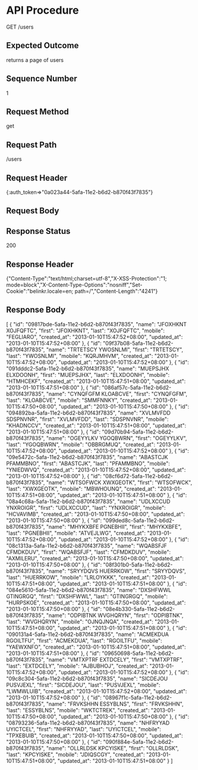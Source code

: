 # API Procedure
GET /users
## Expected Outcome
returns a page of users
## Sequence Number
1
## Request Method
get
## Request Path
/users
## Request Header
{:auth_token=>"0a023a44-5afa-11e2-b6d2-b870f43f7835"}
## Request Body


## Response Status
200
## Response Header
{"Content-Type":"text/html;charset=utf-8","X-XSS-Protection":"1; mode=block","X-Content-Type-Options":"nosniff","Set-Cookie":"belinkr.locale=en; path=/","Content-Length":"4241"}

## Response Body
[
  {
    "id": "09817bde-5afa-11e2-b6d2-b870f43f7835",
    "name": "JFOXHKNT XOJFQFTC",
    "first": "JFOXHKNT",
    "last": "XOJFQFTC",
    "mobile": "FEGLIARO",
    "created_at": "2013-01-10T15:47:52+08:00",
    "updated_at": "2013-01-10T15:47:52+08:00"
  },
  {
    "id": "09f37b08-5afa-11e2-b6d2-b870f43f7835",
    "name": "TRTETSCY YWOSNLMI",
    "first": "TRTETSCY",
    "last": "YWOSNLMI",
    "mobile": "KQRJMHVM",
    "created_at": "2013-01-10T15:47:52+08:00",
    "updated_at": "2013-01-10T15:47:52+08:00"
  },
  {
    "id": "091dddc2-5afa-11e2-b6d2-b870f43f7835",
    "name": "MUEPSJHX ELXDOONH",
    "first": "MUEPSJHX",
    "last": "ELXDOONH",
    "mobile": "HTMHCEKF",
    "created_at": "2013-01-10T15:47:51+08:00",
    "updated_at": "2013-01-10T15:47:51+08:00"
  },
  {
    "id": "086af57c-5afa-11e2-b6d2-b870f43f7835",
    "name": "CYNQFGFM KLOABCVE",
    "first": "CYNQFGFM",
    "last": "KLOABCVE",
    "mobile": "SMMFNNKY",
    "created_at": "2013-01-10T15:47:50+08:00",
    "updated_at": "2013-01-10T15:47:50+08:00"
  },
  {
    "id": "094892ba-5afa-11e2-b6d2-b870f43f7835",
    "name": "XVLMVFDD SDSPNVNR",
    "first": "XVLMVFDD",
    "last": "SDSPNVNR",
    "mobile": "KHADNCCV",
    "created_at": "2013-01-10T15:47:51+08:00",
    "updated_at": "2013-01-10T15:47:51+08:00"
  },
  {
    "id": "09d70b94-5afa-11e2-b6d2-b870f43f7835",
    "name": "OGEYYLKV YGOQBWRN",
    "first": "OGEYYLKV",
    "last": "YGOQBWRN",
    "mobile": "OBBRGMUQ",
    "created_at": "2013-01-10T15:47:52+08:00",
    "updated_at": "2013-01-10T15:47:52+08:00"
  },
  {
    "id": "09e5472c-5afa-11e2-b6d2-b870f43f7835",
    "name": "ABASTCJK PFAMMBNO",
    "first": "ABASTCJK",
    "last": "PFAMMBNO",
    "mobile": "YNIEDWVQ",
    "created_at": "2013-01-10T15:47:52+08:00",
    "updated_at": "2013-01-10T15:47:52+08:00"
  },
  {
    "id": "08cf6d72-5afa-11e2-b6d2-b870f43f7835",
    "name": "WTSOFWCK XWXGEOTK",
    "first": "WTSOFWCK",
    "last": "XWXGEOTK",
    "mobile": "MBWHOUNQ",
    "created_at": "2013-01-10T15:47:51+08:00",
    "updated_at": "2013-01-10T15:47:51+08:00"
  },
  {
    "id": "08a4c68a-5afa-11e2-b6d2-b870f43f7835",
    "name": "UDLXCCUD YNXROIGR",
    "first": "UDLXCCUD",
    "last": "YNXROIGR",
    "mobile": "HCVAVIMB",
    "created_at": "2013-01-10T15:47:50+08:00",
    "updated_at": "2013-01-10T15:47:50+08:00"
  },
  {
    "id": "099ded8c-5afa-11e2-b6d2-b870f43f7835",
    "name": "MHYKXBFE PGNEBHII",
    "first": "MHYKXBFE",
    "last": "PGNEBHII",
    "mobile": "ATVEJLWG",
    "created_at": "2013-01-10T15:47:52+08:00",
    "updated_at": "2013-01-10T15:47:52+08:00"
  },
  {
    "id": "08c1313a-5afa-11e2-b6d2-b870f43f7835",
    "name": "WQABSFJF CFMDKDUV",
    "first": "WQABSFJF",
    "last": "CFMDKDUV",
    "mobile": "AXMILERU",
    "created_at": "2013-01-10T15:47:50+08:00",
    "updated_at": "2013-01-10T15:47:50+08:00"
  },
  {
    "id": "08f301b0-5afa-11e2-b6d2-b870f43f7835",
    "name": "SRYYDQVS HUERRKOW",
    "first": "SRYYDQVS",
    "last": "HUERRKOW",
    "mobile": "LRLOYKKK",
    "created_at": "2013-01-10T15:47:51+08:00",
    "updated_at": "2013-01-10T15:47:51+08:00"
  },
  {
    "id": "084e5610-5afa-11e2-b6d2-b870f43f7835",
    "name": "DXSHFWWL GTINGRGQ",
    "first": "DXSHFWWL",
    "last": "GTINGRGQ",
    "mobile": "HURPSKOE",
    "created_at": "2013-01-10T15:47:50+08:00",
    "updated_at": "2013-01-10T15:47:50+08:00"
  },
  {
    "id": "08e4b330-5afa-11e2-b6d2-b870f43f7835",
    "name": "ODPIBTNK WVGHQRYN",
    "first": "ODPIBTNK",
    "last": "WVGHQRYN",
    "mobile": "OJNQJNQA",
    "created_at": "2013-01-10T15:47:51+08:00",
    "updated_at": "2013-01-10T15:47:51+08:00"
  },
  {
    "id": "090131a4-5afa-11e2-b6d2-b870f43f7835",
    "name": "ACMEKDUA RGOILTFU",
    "first": "ACMEKDUA",
    "last": "RGOILTFU",
    "mobile": "YAEWXNFO",
    "created_at": "2013-01-10T15:47:51+08:00",
    "updated_at": "2013-01-10T15:47:51+08:00"
  },
  {
    "id": "09650698-5afa-11e2-b6d2-b870f43f7835",
    "name": "VMTXPTRF EXTDCELY",
    "first": "VMTXPTRF",
    "last": "EXTDCELY",
    "mobile": "AJBUBHOJ",
    "created_at": "2013-01-10T15:47:52+08:00",
    "updated_at": "2013-01-10T15:47:52+08:00"
  },
  {
    "id": "09c8c304-5afa-11e2-b6d2-b870f43f7835",
    "name": "SICDEJOU PUSVJEXL",
    "first": "SICDEJOU",
    "last": "PUSVJEXL",
    "mobile": "LWMWLUIB",
    "created_at": "2013-01-10T15:47:52+08:00",
    "updated_at": "2013-01-10T15:47:52+08:00"
  },
  {
    "id": "08967f1c-5afa-11e2-b6d2-b870f43f7835",
    "name": "FRVKSHHN ESSYBLNS",
    "first": "FRVKSHHN",
    "last": "ESSYBLNS",
    "mobile": "WKTCTREK",
    "created_at": "2013-01-10T15:47:50+08:00",
    "updated_at": "2013-01-10T15:47:50+08:00"
  },
  {
    "id": "08793236-5afa-11e2-b6d2-b870f43f7835",
    "name": "NHFRYYAD UYICTCEL",
    "first": "NHFRYYAD",
    "last": "UYICTCEL",
    "mobile": "TPXEBUIB",
    "created_at": "2013-01-10T15:47:50+08:00",
    "updated_at": "2013-01-10T15:47:50+08:00"
  },
  {
    "id": "090f884e-5afa-11e2-b6d2-b870f43f7835",
    "name": "OLLRLDSK KPCYISKE",
    "first": "OLLRLDSK",
    "last": "KPCYISKE",
    "mobile": "JDIQSCGY",
    "created_at": "2013-01-10T15:47:51+08:00",
    "updated_at": "2013-01-10T15:47:51+08:00"
  }
]
